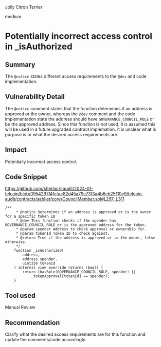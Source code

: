 Jolly Citron Terrier

medium

# Potentially incorrect access control in _isAuthorized

## Summary

The `@notice` states different access requirements to the `@dev` and code implementation.

## Vulnerability Detail

The `@notice` comment states that the function determines if an address is approved or the owner, whereas the `@dev` comment and the code implementation state the address should have `GOVERNANCE_COUNCIL_ROLE` or be the approved address. Since this function is not used, it is assumed this will be used in a future upgraded contract implemation. It is unclear what is purpose is or what the desired access requirements are.

## Impact

Potentially incorrect access control.

## Code Snippet

https://github.com/sherlock-audit/2024-01-telcoin/blob/0954297f4fefac82d45a79c73f3a4b8eb25f10e9/telcoin-audit/contracts/sablier/core/CouncilMember.sol#L297-L311

```solidity
/**
     * @notice Determines if an address is approved or is the owner for a specific token ID
     * @dev This function checks if the spender has GOVERNANCE_COUNCIL_ROLE or is the approved address for the token.
     * @param spender Address to check approval or ownership for.
     * @param tokenId Token ID to check against.
     * @return True if the address is approved or is the owner, false otherwise.
     */
    function _isAuthorized(
        address,
        address spender,
        uint256 tokenId
    ) internal view override returns (bool) {
        return (hasRole(GOVERNANCE_COUNCIL_ROLE, spender) ||
            _tokenApproval[tokenId] == spender);
    }
```

## Tool used

Manual Review

## Recommendation

Clarify what the desired access requirements are for this function and update the comments/code accordingly.